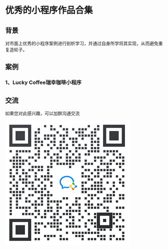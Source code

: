 # 优秀的小程序作品合集
## 背景
对市面上优秀的小程序案例进行剖析学习，并通过自身所学将其实现，从而避免重复造轮子。
## 案例
### 1、Lucky Coffee瑞幸咖啡小程序




## 交流
如果您对此感兴趣，可以加群沟通交流

![image](resources/group-chat.png)
